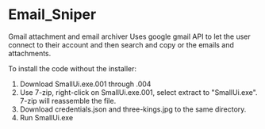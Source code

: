 # Email_Sniper
Gmail attachment and email archiver
Uses google gmail API to let the user connect to their account and then search and copy or the emails and attachments.

To install the code without the installer:
1. Download SmallUi.exe.001 through .004
1. Use 7-zip, right-click on SmallUi.exe.001, select extract to "SmallUi.exe". 7-zip will reassemble the file.
1. Download credentials.json and three-kings.jpg to the same directory.
1. Run SmallUi.exe
